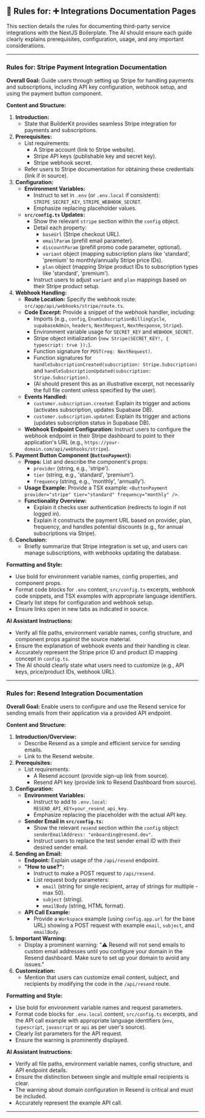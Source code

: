 ## 📜 Rules for: ➕ Integrations Documentation Pages

This section details the rules for documenting third-party service integrations with the NextJS Boilerplate. The AI should ensure each guide clearly explains prerequisites, configuration, usage, and any important considerations.

---

### Rules for: Stripe Payment Integration Documentation

**Overall Goal:** Guide users through setting up Stripe for handling payments and subscriptions, including API key configuration, webhook setup, and using the payment button component.

**Content and Structure:**

1.  **Introduction:**
    * State that BuilderKit provides seamless Stripe integration for payments and subscriptions.
2.  **Prerequisites:**
    * List requirements:
        * A Stripe account (link to Stripe website).
        * Stripe API keys (publishable key and secret key).
        * Stripe webhook secret.
    * Refer users to Stripe documentation for obtaining these credentials (link if in source).
3.  **Configuration:**
    * **Environment Variables:**
        * Instruct to set in `.env` (or `.env.local` if consistent): `STRIPE_SECRET_KEY`, `STRIPE_WEBHOOK_SECRET`.
        * Emphasize replacing placeholder values.
    * **`src/config.ts` Updates:**
        * Show the relevant `stripe` section within the `config` object.
        * Detail each property:
            * `baseUrl` (Stripe checkout URL).
            * `emailParam` (prefill email parameter).
            * `discountParam` (prefill promo code parameter, optional).
            * `variant` object (mapping subscription plans like 'standard', 'premium' to monthly/annually Stripe price IDs).
            * `plan` object (mapping Stripe product IDs to subscription types like 'standard', 'premium').
        * Instruct users to adjust `variant` and `plan` mappings based on their Stripe product setup.
4.  **Webhook Handling:**
    * **Route Location:** Specify the webhook route: `src/app/api/webhooks/stripe/route.ts`.
    * **Code Excerpt:** Provide a snippet of the webhook handler, including:
        * Imports (e.g., `config`, `EnumSubscriptionBillingCycle`, `supabaseAdmin`, `headers`, `NextRequest`, `NextResponse`, `Stripe`).
        * Environment variable usage for `SECRET_KEY` and `WEBHOOK_SECRET`.
        * Stripe object initialization (`new Stripe(SECRET_KEY!, { typescript: true });`).
        * Function signature for `POST(req: NextRequest)`.
        * Function signatures for `handleSubscriptionCreated(subscription: Stripe.Subscription)` and `handleSubscriptionUpdated(subscription: Stripe.Subscription)`.
        * (AI should present this as an illustrative excerpt, not necessarily the full file content unless specified by the user).
    * **Events Handled:**
        * `customer.subscription.created`: Explain its trigger and actions (activates subscription, updates Supabase DB).
        * `customer.subscription.updated`: Explain its trigger and actions (updates subscription status in Supabase DB).
    * **Webhook Endpoint Configuration:** Instruct users to configure the webhook endpoint in their Stripe dashboard to point to their application's URL (e.g., `https://your-domain.com/api/webhooks/stripe`).
5.  **Payment Button Component (`ButtonPayment`):**
    * **Props:** List and describe the component's props:
        * `provider` (string, e.g., 'stripe').
        * `tier` (string, e.g., 'standard', 'premium').
        * `frequency` (string, e.g., 'monthly', 'annually').
    * **Usage Example:** Provide a TSX example: `<ButtonPayment provider="stripe" tier="standard" frequency="monthly" />`.
    * **Functionality Overview:**
        * Explain it checks user authentication (redirects to login if not logged in).
        * Explain it constructs the payment URL based on provider, plan, frequency, and handles potential discounts (e.g., for annual subscriptions via Stripe).
6.  **Conclusion:**
    * Briefly summarize that Stripe integration is set up, and users can manage subscriptions, with webhooks updating the database.

**Formatting and Style:**
* Use bold for environment variable names, config properties, and component props.
* Format code blocks for `.env` content, `src/config.ts` excerpts, webhook code snippets, and TSX examples with appropriate language identifiers.
* Clearly list steps for configuration and webhook setup.
* Ensure links open in new tabs as indicated in source.

**AI Assistant Instructions:**
* Verify all file paths, environment variable names, config structure, and component props against the source material.
* Ensure the explanation of webhook events and their handling is clear.
* Accurately represent the Stripe price ID and product ID mapping concept in `config.ts`.
* The AI should clearly state what users need to customize (e.g., API keys, price/product IDs, webhook URL).

---

### Rules for: Resend Integration Documentation

**Overall Goal:** Enable users to configure and use the Resend service for sending emails from their application via a provided API endpoint.

**Content and Structure:**

1.  **Introduction/Overview:**
    * Describe Resend as a simple and efficient service for sending emails.
    * Link to the Resend website.
2.  **Prerequisites:**
    * List requirements:
        * A Resend account (provide sign-up link from source).
        * Resend API key (provide link to Resend Dashboard from source).
3.  **Configuration:**
    * **Environment Variables:**
        * Instruct to add to `.env.local`: `RESEND_API_KEY=your_resend_api_key`.
        * Emphasize replacing the placeholder with the actual API key.
    * **Sender Email in `src/config.ts`:**
        * Show the relevant `resend` section within the `config` object: `senderEmailAddress: "onboarding@resend.dev"`.
        * Instruct users to replace the test sender email ID with their desired sender email.
4.  **Sending an Email:**
    * **Endpoint:** Explain usage of the `/api/resend` endpoint.
    * **"How to use?":**
        * Instruct to make a POST request to `/api/resend`.
        * List request body parameters:
            * `email` (string for single recipient, array of strings for multiple - max 50).
            * `subject` (string).
            * `emailBody` (string, HTML format).
    * **API Call Example:**
        * Provide a `Workspace` example (using `config.app.url` for the base URL) showing a POST request with example `email`, `subject`, and `emailBody`.
5.  **Important Warning:**
    * Display a prominent warning: "⚠️ Resend will not send emails to custom email addresses until you configure your domain in the Resend dashboard. Make sure to set up your domain to avoid any issues."
6.  **Customization:**
    * Mention that users can customize email content, subject, and recipients by modifying the code in the `/api/resend` route.

**Formatting and Style:**
* Use bold for environment variable names and request parameters.
* Format code blocks for `.env.local` content, `src/config.ts` excerpts, and the API call example with appropriate language identifiers (`env`, `typescript`, `javascript` or `api` as per user's source).
* Clearly list parameters for the API request.
* Ensure the warning is prominently displayed.

**AI Assistant Instructions:**
* Verify all file paths, environment variable names, config structure, and API endpoint details.
* Ensure the distinction between single and multiple email recipients is clear.
* The warning about domain configuration in Resend is critical and must be included.
* Accurately represent the example API call.

---